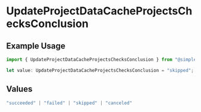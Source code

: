 # UpdateProjectDataCacheProjectsChecksConclusion

## Example Usage

```typescript
import { UpdateProjectDataCacheProjectsChecksConclusion } from "@simplesagar/vercel/models/updateprojectdatacacheop.js";

let value: UpdateProjectDataCacheProjectsChecksConclusion = "skipped";
```

## Values

```typescript
"succeeded" | "failed" | "skipped" | "canceled"
```